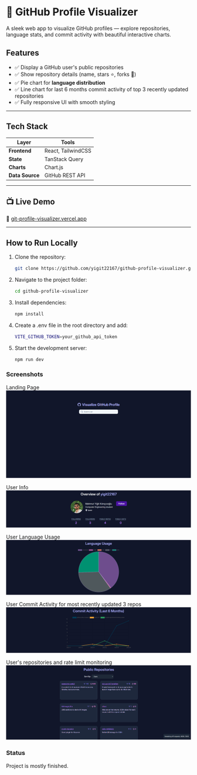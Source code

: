 # 🚀 GitHub Profile Visualizer

A sleek web app to visualize GitHub profiles — explore repositories, language stats, and commit activity with beautiful interactive charts.

## Features

- ✅ Display a GitHub user's public repositories
- ✅ Show repository details (name, stars ⭐, forks 🍴)
- ✅ Pie chart for **language distribution**
- ✅ Line chart for last 6 months commit activity of top 3 recently updated repositories
- ✅ Fully responsive UI with smooth styling

---

## Tech Stack

| Layer           | Tools              |
| --------------- | ------------------ |
| **Frontend**    | React, TailwindCSS |
| **State**       | TanStack Query     |
| **Charts**      | Chart.js           |
| **Data Source** | GitHub REST API    |

---

## 📺 Live Demo

🔗 [git-profile-visualizer.vercel.app](https://git-profile-visualizer.vercel.app/)

---

## How to Run Locally

1. Clone the repository:

   ```sh
   git clone https://github.com/yigit22167/github-profile-visualizer.git

   ```

2. Navigate to the project folder:

   ```sh
   cd github-profile-visualizer

   ```

3. Install dependencies:

   ```sh
   npm install

   ```

4. Create a .env file in the root directory and add:

   ```sh
   VITE_GITHUB_TOKEN=your_github_api_token

   ```

5. Start the development server:
   ```sh
   npm run dev
   ```

### Screenshots

Landing Page
![Screenshot1](assets/images/landingpage.png)

User Info
![Screenshot2](assets/images/userinfo.png)

User Language Usage
![Screenshot3](assets/images/languageusage.png)

User Commit Activity for most recently updated 3 repos
![Screenshot4](assets/images/commitactivity.png)

User's repositories and rate limit monitoring
![Screenshot5](assets/images/publicreposandratelimit.png)

### Status

Project is mostly finished.
